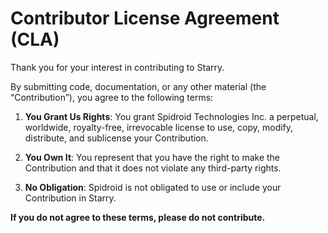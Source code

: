 # Contributor License Agreement (CLA)
Thank you for your interest in contributing to Starry.

By submitting code, documentation, or any other material (the “Contribution”), you agree to the following terms:

1. **You Grant Us Rights**: You grant Spidroid Technologies Inc. a perpetual, worldwide, royalty-free, irrevocable license to use, copy, modify, distribute, and sublicense your Contribution.

2. **You Own It**: You represent that you have the right to make the Contribution and that it does not violate any third-party rights.

3. **No Obligation**: Spidroid is not obligated to use or include your Contribution in Starry.

**If you do not agree to these terms, please do not contribute.** 
